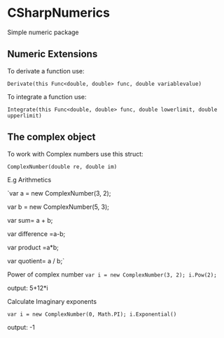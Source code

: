 # CSharpNumerics
Simple numeric package


## Numeric Extensions

To derivate a function use:

`Derivate(this Func<double, double> func, double variablevalue)`

To integrate a function use:

`Integrate(this Func<double, double> func, double lowerlimit, double upperlimit)`


## The complex object

To work with Complex numbers use this struct: 

`ComplexNumber(double re, double im)`

E.g Arithmetics

  `var a = new ComplexNumber(3, 2);
  
   var b = new ComplexNumber(5, 3);
   
   var sum= a + b;
   
   var difference =a-b;
   
   var product =a*b;
   
   var quotient= a / b;`
   
Power of complex number
      `var i = new ComplexNumber(3, 2);
        i.Pow(2);`
        
output:  5+12*i

Calculate Imaginary exponents

  `var i = new ComplexNumber(0, Math.PI);
    i.Exponential()`

output:  -1
